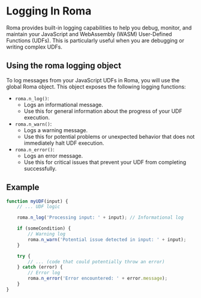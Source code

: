# Logging In Roma

Roma provides built-in logging capabilities to help you debug, monitor, and maintain your JavaScript
and WebAssembly (WASM) User-Defined Functions (UDFs). This is particularly useful when you are
debugging or writing complex UDFs.

## Using the roma logging object

To log messages from your JavaScript UDFs in Roma, you will use the global Roma object. This object
exposes the following logging functions:

-   `roma.n_log()`:
    -   Logs an informational message.
    -   Use this for general information about the progress of your UDF execution.
-   `roma.n_warn()`:
    -   Logs a warning message.
    -   Use this for potential problems or unexpected behavior that does not immediately halt UDF
        execution.
-   `roma.n_error()`:
    -   Logs an error message.
    -   Use this for critical issues that prevent your UDF from completing successfully.

## Example

```js
function myUDF(input) {
    // ... UDF logic

    roma.n_log('Processing input: ' + input); // Informational log

    if (someCondition) {
        // Warning log
        roma.n_warn('Potential issue detected in input: ' + input);
    }

    try {
        // ... (code that could potentially throw an error)
    } catch (error) {
        // Error log
        roma.n_error('Error encountered: ' + error.message);
    }
}
```
